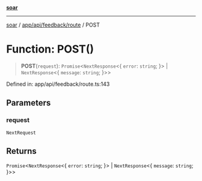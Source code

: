 [**soar**](../../../../../README.md)

***

[soar](../../../../../modules.md) / [app/api/feedback/route](../README.md) / POST

# Function: POST()

> **POST**(`request`): `Promise`\<`NextResponse`\<\{ `error`: `string`; \}\> \| `NextResponse`\<\{ `message`: `string`; \}\>\>

Defined in: app/api/feedback/route.ts:143

## Parameters

### request

`NextRequest`

## Returns

`Promise`\<`NextResponse`\<\{ `error`: `string`; \}\> \| `NextResponse`\<\{ `message`: `string`; \}\>\>
